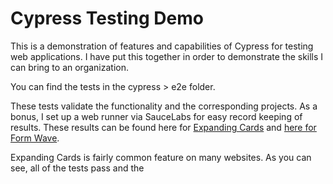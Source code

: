 # Cypress Testing Demo

This is a demonstration of features and capabilities of Cypress for testing web applications. I have put this together in order to demonstrate the skills I can bring to an organization.

You can find the tests in the cypress > e2e folder.

These tests validate the functionality and the corresponding projects. As a bonus, I set up a web runner via SauceLabs for easy record keeping of results. These results can be found here for [Expanding Cards](https://app.saucelabs.com/tests/523ac8a2e3da4fd3b76d8da36eacc3b5) and [here for Form Wave](https://app.saucelabs.com/tests/fc13c51d37e647c6907821ee872fd3e6). 

Expanding Cards is fairly common feature on many websites. As you can see, all of the tests pass and the 
